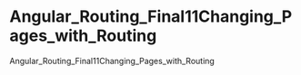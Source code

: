 # Angular_Routing_Final11Changing_Pages_with_Routing
Angular_Routing_Final11Changing_Pages_with_Routing
